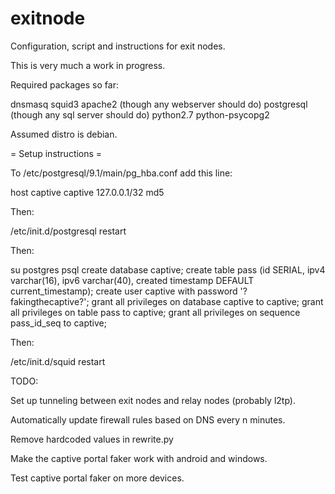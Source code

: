 exitnode
========

Configuration, script and instructions for exit nodes.

This is very much a work in progress.

Required packages so far: 

  dnsmasq
  squid3
  apache2 (though any webserver should do)
  postgresql (though any sql server should do)
  python2.7
  python-psycopg2
  
Assumed distro is debian.

= Setup instructions =

To /etc/postgresql/9.1/main/pg_hba.conf add this line:

  host    captive         captive         127.0.0.1/32            md5

Then:

/etc/init.d/postgresql restart

Then:

su postgres
psql
create database captive;
create table pass (id SERIAL, ipv4 varchar(16), ipv6 varchar(40), created timestamp DEFAULT current_timestamp);
create user captive with password '?fakingthecaptive?';
grant all privileges on database captive to captive;
grant all privileges on table pass to captive;
grant all privileges on sequence pass_id_seq to captive;

Then:

/etc/init.d/squid restart


TODO:

Set up tunneling between exit nodes and relay nodes (probably l2tp).

Automatically update firewall rules based on DNS every n minutes.

Remove hardcoded values in rewrite.py

Make the captive portal faker work with android and windows.

Test captive portal faker on more devices.
